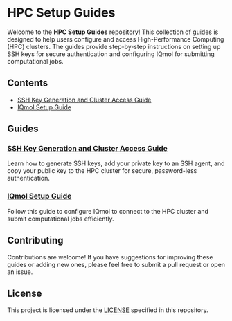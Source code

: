 # HPC Setup Guides

Welcome to the **HPC Setup Guides** repository! This collection of guides is designed to help users configure and access High-Performance Computing (HPC) clusters. The guides provide step-by-step instructions on setting up SSH keys for secure authentication and configuring IQmol for submitting computational jobs.

## Contents

- [SSH Key Generation and Cluster Access Guide](ssh-key-guide/README.md)
- [IQmol Setup Guide](iqmol-guide/README.md)

## Guides

### [SSH Key Generation and Cluster Access Guide](ssh-key-guide/README.md)

Learn how to generate SSH keys, add your private key to an SSH agent, and copy your public key to the HPC cluster for secure, password-less authentication.

### [IQmol Setup Guide](iqmol-guide/README.md)

Follow this guide to configure IQmol to connect to the HPC cluster and submit computational jobs efficiently.

## Contributing

Contributions are welcome! If you have suggestions for improving these guides or adding new ones, please feel free to submit a pull request or open an issue.

## License

This project is licensed under the [LICENSE](LICENSE) specified in this repository.

